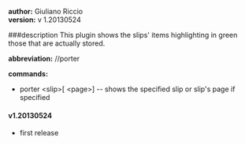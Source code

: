 **author:** Giuliano Riccio  
**version:** v 1.20130524

###description 
This plugin shows the slips' items highlighting in green those that are actually stored.

**abbreviation:** //porter

**commands:**

* porter &lt;slip&gt;[ &lt;page&gt;] -- shows the specified slip or slip's page if specified

#### v1.20130524
* first release